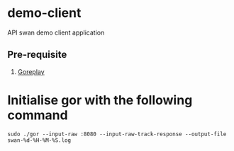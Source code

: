 # demo-client
API swan demo client application

## Pre-requisite
1. [Goreplay](https://github.com/buger/goreplay)

# Initialise gor with the following command
```
sudo ./gor --input-raw :8080 --input-raw-track-response --output-file swan-%d-%H-%M-%S.log
```
